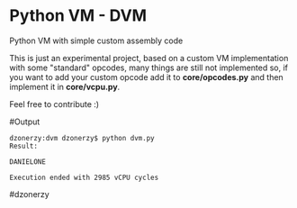 # Python VM - DVM
Python VM with simple custom assembly code

This is just an experimental project, based on a custom VM implementation with some "standard" opcodes, many things are still not implemented so, if you want to add your custom opcode add it to <b>core/opcodes.py</b> and then implement it in <b>core/vcpu.py</b>.

Feel free to contribute :)

#Output

```
dzonerzy:dvm dzonerzy$ python dvm.py
Result:

DANIELONE

Execution ended with 2985 vCPU cycles
```

\#dzonerzy
